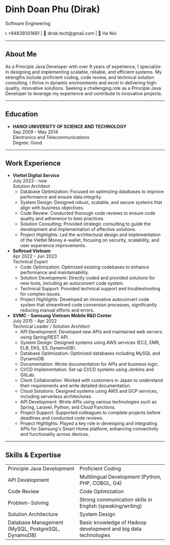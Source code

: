 <!DOCTYPE html>
<html lang="en">
<head>
    <meta charset="UTF-8">
    <meta name="viewport" content="width=device-width, initial-scale=1.0">
    <link rel="stylesheet" href="https://stackpath.bootstrapcdn.com/bootstrap/4.3.1/css/bootstrap.min.css">
</head>
<body>
    <div class="container mt-5">
        <div class="row">
            <div class="col text-center">
                <h1>Dinh Doan Phu (Dirak)</h1>
                <p>Software Engineering</p>
                <p>📞 +84839301681 | 📧 dirak.tech@gmail.com | 📍 Ha Noi</p>
            </div>
        </div>
        <hr>
        <div class="row">
            <div class="col">
                <h2>About Me</h2>
                <p>
                    As a Principle Java Developer with over 9 years of experience, I specialize in designing and implementing scalable, reliable, and efficient systems. My strengths include proficient coding, code review, and technical solution consulting. I thrive in dynamic environments and excel in delivering high-quality, innovative solutions. Seeking a challenging role as a Principle Java Developer to leverage my experience and contribute to innovative projects.
                </p>
            </div>
        </div>
        <hr>
        <div class="row">
            <div class="col">
                <h2>Education</h2>
                <ul>
                    <li>
                        <strong>HANOI UNIVERSITY OF SCIENCE AND TECHNOLOGY</strong><br>
                        Sep 2009 - May 2014<br>
                        Electronics and Telecommunications<br>
                        Degree: Good
                    </li>
                </ul>
            </div>
        </div>
        <hr>
        <div class="row">
            <div class="col">
                <h2>Work Experience</h2>
                <ul>
                    <li>
                        <strong>Viettel Digital Service</strong><br>
                        July 2023 - now<br>
                        Solution Architect
                        <ul>
                            <li>Database Optimization: Focused on optimizing databases to improve performance and ensure data integrity.</li>
                            <li>System Design: Designed robust, scalable, and secure systems that align with business objectives.</li>
                            <li>Code Review: Conducted thorough code reviews to ensure code quality and adherence to best practices.</li>
                            <li>Solution Consulting: Provided strategic consulting to guide the development and implementation of effective solutions.</li>
                            <li>Project Highlights: Led the architectural design and implementation of the Viettel Money e-wallet, focusing on security, scalability, and user experience improvements.</li>
                        </ul>
                    </li>
                    <li>
                        <strong>Softroad Vietnam</strong><br>
                        Apr 2022 - Jun 2023<br>
                        Technical Expert
                        <ul>
                            <li>Code Optimization: Optimized existing codebases to enhance performance and maintainability.</li>
                            <li>Solution Development: Directly coded and provided solutions for new tools, including an autoconvert code system.</li>
                            <li>Technical Support: Provided technical support and troubleshooting for complex issues.</li>
                            <li>Project Highlights: Developed an innovative autoconvert code system that streamlined code conversion processes, significantly reducing manual efforts and errors.</li>
                        </ul>
                    </li>
                    <li>
                        <strong>SVMC - Samsung Vietnam Mobile R&D Center</strong><br>
                        July 2015 - Apr 2022<br>
                        Technical Leader / Solution Architect
                        <ul>
                            <li>API Development: Developed new APIs and maintained web servers using Spring/REST API.</li>
                            <li>System Design: Designed systems using AWS services (EC2, EMR, ELB, EKS, S3, DynamoDB).</li>
                            <li>Database Optimization: Optimized databases including MySQL and DynamoDB.</li>
                            <li>Documentation: Wrote documentation for APIs and business logic.</li>
                            <li>CI/CD Implementation: Set up CI/CD systems using Jenkins and GitLab.</li>
                            <li>Client Collaboration: Worked with customers in Japan to understand their requirements and write detailed documentation.</li>
                            <li>Cloud Solutions: Designed systems using AWS and GCP services, including serverless architectures.</li>
                            <li>API Development: Wrote APIs using various technologies such as Spring, Laravel, Python, and Cloud Functions.</li>
                            <li>Project Support: Supported colleagues to complete projects before deadlines and conducted code reviews.</li>
                            <li>Project Highlights: Played a key role in developing and integrating APIs for Samsung's Smart Home platform, enhancing connectivity and functionality across devices.</li>
                        </ul>
                    </li>
                </ul>
            </div>
        </div>
        <hr>
        <div class="row">
            <div class="col">
                <h2>Skills & Expertise</h2>
                <table class="table table-striped">
                    <tbody>
                        <tr>
                            <td>Principle Java Development</td>
                            <td>Proficient Coding</td>
                        </tr>
                        <tr>
                            <td>API Development</td>
                            <td>Multilingual Development (Python, PHP, COBOL, G4)</td>
                        </tr>
                        <tr>
                            <td>Code Review</td>
                            <td>Code Optimization</td>
                        </tr>
                        <tr>
                            <td>Problem-Solving</td>
                            <td>Strong communication skills in English (speaking/writing)</td>
                        </tr>
                        <tr>
                            <td>Solution Architecture</td>
                            <td>System Design</td>
                        </tr>
                        <tr>
                            <td>Database Management (MySQL, PostgreSQL, DynamoDB)</td>
                            <td>Basic knowledge of Hadoop development and big data technologies</td>
                        </tr>
                    </tbody>
                </table>
            </div>
        </div>
    </div>
</body>
</html>
